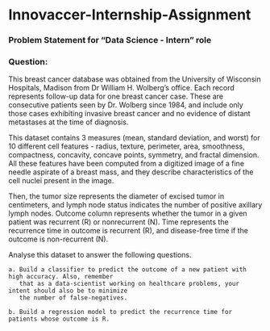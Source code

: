 # Innovaccer-Internship-Assignment

### Problem Statement for “Data Science - Intern” role
### Question:
This breast cancer database was obtained from the University of Wisconsin Hospitals, Madison from Dr William H. Wolberg’s office. Each record represents follow-up data for one breast cancer case. These are consecutive patients seen by Dr. Wolberg since 1984, and include only those cases exhibiting invasive breast cancer and no evidence of distant metastases at the time of diagnosis. 

This dataset contains 3 measures (mean, standard deviation, and worst) for 10 different cell features - radius, texture, perimeter, area, smoothness, compactness, concavity, concave points, symmetry, and fractal dimension. All these features have been computed from a digitized image of a fine needle aspirate of a breast mass, and they describe characteristics of the cell nuclei present in the image. 

Then, the tumor size represents the diameter of excised tumor in centimeters, and lymph node status indicates the number of positive axillary lymph nodes. Outcome column represents whether the tumor in a given patient was recurrent (R) or nonrecurrent (N). Time represents the recurrence time in outcome is recurrent (R), and disease-free time if the outcome is non-recurrent (N).

Analyse this dataset to answer the following questions.
    
    a. Build a classifier to predict the outcome of a new patient with high accuracy. Also, remember
       that as a data-scientist working on healthcare problems, your intent should also be to minimize
       the number of false-negatives.
    
    b. Build a regression model to predict the recurrence time for patients whose outcome is R.
